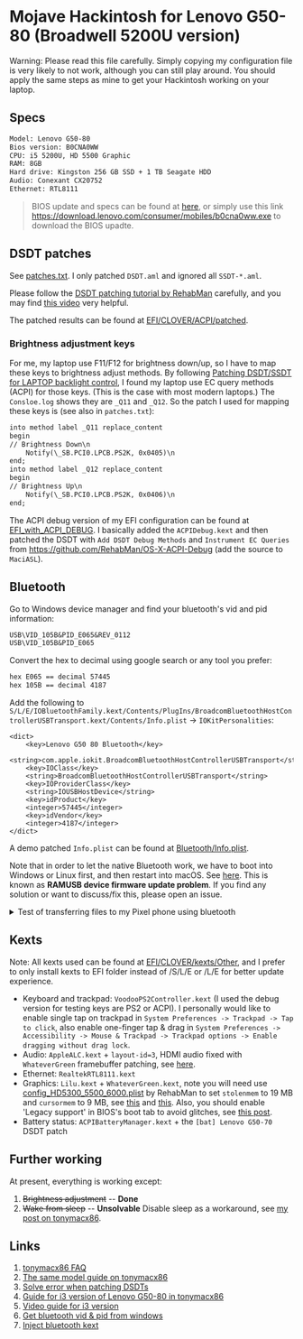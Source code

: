 # Mojave Hackintosh for Lenovo G50-80 (Broadwell 5200U version)

Warning: Please read this file carefully. Simply copying my configuration file is very likely to not work, although you can still play around. You should apply the same steps as mine to get your Hackintosh working on your laptop.

## Specs

```txt
Model: Lenovo G50-80
Bios version: B0CNA0WW
CPU: i5 5200U, HD 5500 Graphic
RAM: 8GB
Hard drive: Kingston 256 GB SSD + 1 TB Seagate HDD
Audio: Conexant CX20752
Ethernet: RTL8111
```

> BIOS update and specs can be found at [here](https://pcsupport.lenovo.com/us/en/products/laptops-and-netbooks/lenovo-g-series-laptops/g50-80/80e5/80e5007ccd/pf06sm0m/downloads?linkTrack=Caps%3ABody_SearchProduct&searchType=6&keyWordSearch=PF06SM0M), or simply use this link https://download.lenovo.com/consumer/mobiles/b0cna0ww.exe to download the BIOS upadte.

## DSDT patches

See [patches.txt](./DSDT-patching/patches.txt). I only patched `DSDT.aml` and ignored all `SSDT-*.aml`.

Please follow the [DSDT patching tutorial by RehabMan](https://www.tonymacx86.com/threads/guide-patching-laptop-dsdt-ssdts.152573/) carefully, and you may find [this video](https://www.youtube.com/watch?v=RVMrwMW3jOY) very helpful.

The patched results can be found at [EFI/CLOVER/ACPI/patched](EFI/CLOVER/ACPI/patched).

### Brightness adjustment keys

For me, my laptop use F11/F12 for brightness down/up, so I have to map these keys to brightness adjust methods. By following [Patching DSDT/SSDT for LAPTOP backlight control](https://www.tonymacx86.com/threads/guide-patching-dsdt-ssdt-for-laptop-backlight-control.152659/), I found my laptop use EC query methods (ACPI) for those keys. (This is the case with most modern laptops.) The `Consloe.log` shows they are `_Q11` and `_Q12`. So the patch I used for mapping these keys is (see also in `patches.txt`):

```txt
into method label _Q11 replace_content
begin
// Brightness Down\n
    Notify(\_SB.PCI0.LPCB.PS2K, 0x0405)\n
end;
into method label _Q12 replace_content
begin
// Brightness Up\n
    Notify(\_SB.PCI0.LPCB.PS2K, 0x0406)\n
end;
```

The ACPI debug version of my EFI configuration can be found at [EFI_with_ACPI_DEBUG](./EFI_with_ACPI_DEBUG). I basically added the `ACPIDebug.kext` and then patched the DSDT with `Add DSDT Debug Methods` and `Instrument EC Queries` from https://github.com/RehabMan/OS-X-ACPI-Debug (add the source to `MaciASL`).

## Bluetooth

Go to Windows device manager and find your bluetooth's vid and pid information:

```txt
USB\VID_105B&PID_E065&REV_0112
USB\VID_105B&PID_E065
```

Convert the hex to decimal using google search or any tool you prefer:

```txt
hex E065 == decimal 57445
hex 105B == decimal 4187
```

Add the following to `S/L/E/IOBluetoothFamily.kext/Contents/PlugIns/BroadcomBluetoothHostControllerUSBTransport.kext/Contents/Info.plist` -> `IOKitPersonalities`:

```plist
<dict>
	<key>Lenovo G50 80 Bluetooth</key>
	<string>com.apple.iokit.BroadcomBluetoothHostControllerUSBTransport</string>
	<key>IOClass</key>
	<string>BroadcomBluetoothHostControllerUSBTransport</string>
	<key>IOProviderClass</key>
	<string>IOUSBHostDevice</string>
	<key>idProduct</key>
	<integer>57445</integer>
	<key>idVendor</key>
	<integer>4187</integer>
</dict>
```

A demo patched `Info.plist` can be found at [Bluetooth/Info.plist](Bluetooth/Info.plist).

Note that in order to let the native Bluetooth work, we have to boot into Windows or Linux first, and then restart into macOS. See [here](https://github.com/daliansky/XiaoMi-Pro/issues/50). This is known as **RAMUSB device firmware update problem**. If you find any solution or want to discuss/fix this, please open an issue.

<details><summary>Test of transferring files to my Pixel phone using bluetooth</summary>

![20190307162150.png](https://i.loli.net/2019/03/07/5c80d4a1b8c69.png)

</details>

## Kexts

Note: All kexts used can be found at [EFI/CLOVER/kexts/Other](EFI/CLOVER/kexts/Other), and I prefer to only install kexts to EFI folder instead of /S/L/E or /L/E for better update experience.

- Keyboard and trackpad: `VoodooPS2Controller.kext` (I used the debug version for testing keys are PS2 or ACPI). I personally would like to enable single tap on trackpad in `System Preferences -> Trackpad -> Tap to click`, also enable one-finger tap & drag in `System Preferences -> Accessibility -> Mouse & Trackpad -> Trackpad options -> Enable dragging without drag lock`.
- Audio: `AppleALC.kext` + `layout-id=3`, HDMI audio fixed with `WhateverGreen` framebuffer patching, see [here](https://www.tonymacx86.com/threads/guide-intel-igpu-hdmi-dp-audio-all-sandy-bridge-kaby-lake-and-likely-later.189495/).
- Ethernet: `RealtekRTL8111.kext`
- Graphics: `Lilu.kext` + `WhateverGreen.kext`, note you will need use [config_HD5300_5500_6000.plist](https://github.com/RehabMan/OS-X-Clover-Laptop-Config/blob/master/config_HD5300_5500_6000.plist) by RehabMan to set `stolenmem` to 19 MB and `cursormem` to 9 MB, see [this](https://www.tonymacx86.com/threads/guide-alternative-to-the-minstolensize-patch-with-32mb-dvmt-prealloc.221506/) and [this](https://www.tonymacx86.com/threads/guide-intel-framebuffer-patching-using-whatevergreen.256490/). Also, you should enable 'Legacy support' in BIOS's boot tab to avoid glitches, see [this post](https://www.tonymacx86.com/threads/guide-intel-hd-graphics-5500-on-os-x-yosemite-10-10-3.162062/).
- Battery status: `ACPIBatteryManager.kext` + the `[bat] Lenovo G50-70` DSDT patch

## Further working

At present, everything is working except:

1. ~~Brightness adjustment~~ -- **Done**
2. ~~Wake from sleep~~ -- **Unsolvable** Disable sleep as a workaround, see [my post on tonymacx86](https://www.tonymacx86.com/threads/unsolvable-black-screen-when-waking-from-sleep-on-mojave-10-14-3-lenovo-g50-80.271315/).

## Links

1. [tonymacx86 FAQ](https://www.tonymacx86.com/threads/faq-read-first-laptop-frequent-questions.164990/)
2. [The same model guide on tonymacx86](https://www.tonymacx86.com/threads/guide-lenovo-g50-80-el-capitan.171080/)
3. [Solve error when patching DSDTs](https://www.tonymacx86.com/threads/fixing-a-couple-of-errors-in-dsdt.259284/)
4. [Guide for i3 version of Lenovo G50-80 in tonymacx86](https://www.tonymacx86.com/threads/guide-lenovo-g50-80-80l0-and-high-sierra-10-13-4-updated-to-10-13-5.254285/)
5. [Video guide for i3 version](https://youtu.be/Th_G7BMNiSI)
6. [Get bluetooth vid & pid from windows](http://bbs.memacx.com/thread-5209-1-1.html)
7. [Inject bluetooth kext](http://www.yekki.me/how-to-make-a-bt-injector/)